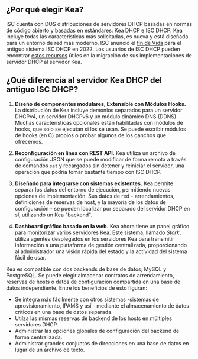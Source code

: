 ## ¿Por qué elegir Kea?

ISC cuenta con DOS distribuciones de servidores DHCP basadas en normas de código abierto y basadas en estándares: Kea DHCP e ISC DHCP. Kea incluye todas las características más solicitadas, es nueva y está diseñada para un entorno de red más moderno. ISC anunció el [fin de Vida](https://www.isc.org/blogs/isc-dhcp-eol/) para el antiguo sistema ISC DHCP en 2022. Los usuarios de ISC DHCP pueden encontrar [estos recursos](https://www.isc.org/dhcp_migration/) útiles en la migración de sus implementaciones de servidor DHCP al servidor Kea.

## ¿Qué diferencia al servidor Kea DHCP del antiguo ISC DHCP?

1. **Diseño de componentes modulares, Extensible con Módulos Hooks.** La distribución de Kea incluye demonios separados para un servidor DHCPv4, un servidor DHCPv6 y un módulo dinámico DNS (DDNS). Muchas características opcionales están habilitadas con módulos de hooks, que solo se ejecutan si los se usan. Se puede escribir módulos de hooks (en C) propios o probar algunos de los ganchos que ofrecemos.
    
2. **Reconfiguración en línea con REST API.** Kea utiliza un archivo de configuración JSON que se puede modificar de forma remota a través de comandos `set` y recargados sin detener y reiniciar el servidor, una operación que podría tomar bastante tiempo con ISC DHCP.
    
3. **Diseñado para integrarse con sistemas existentes.** Kea permite separar los datos del entorno de ejecución, permitiendo nuevas opciones de implementación. Sus datos de red - arrendamientos, definiciones de reservas de host, y la mayoría de los datos de configuración - se pueden localizar por separado del servidor DHCP en sí, utilizando un Kea "backend".
    
4. **Dashboard gráfico basado en la web.** Kea ahora tiene un panel gráfico para monitorizar varios servidores Kea. Este sistema, llamado *Stork*, utiliza agentes desplegados en los servidores Kea para transmitir información a una plataforma de gestión centralizada, proporcionando al administrador una visión rápida del estado y la actividad del sistema fácil de usar.
    

Kea es compatible con dos backends de base de datos; MySQL y PostgreSQL. Se puede elegir almacenar contratos de arrendamiento,  reservas de hosts o datos de configuración compartida en una base de datos independiente. Entre los beneficios de esto figuran:

- Se integra más fácilmente con otros sistemas -sistemas de aprovisionamiento, IPAMS y así - mediante el almacenamiento de datos críticos en una base de datos separada.
- Utilza las mismas reservas de backend de los hosts en múltiples servidores DHCP.
- Administrar las opciones globales de configuración del backend de forma centralizada.
- Administrar grandes conjuntos de direcciones en una base de datos en lugar de un archivo de texto.
